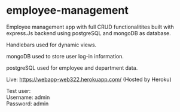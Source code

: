 # employee-management
Employee management app with full CRUD functionalitites built with express.Js backend using postgreSQL and mongoDB as database.

Handlebars used for dynamic views.

mongoDB used to store user log-in information.

postgreSQL used for employee and department data.

Live: https://webapp-web322.herokuapp.com/
(Hosted by Heroku)

Test user:<br>
Username: admin <br>
Password: admin
